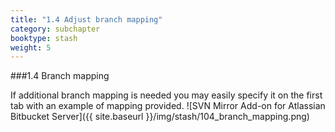 ```yaml
---
title: "1.4 Adjust branch mapping"
category: subchapter
booktype: stash
weight: 5
---
```

###1.4 Branch mapping

If additional branch mapping is needed you may easily specify it on the first tab with an example of mapping provided.
![SVN Mirror Add-on for Atlassian Bitbucket Server]({{ site.baseurl }}/img/stash/104_branch_mapping.png)

[](#up)
